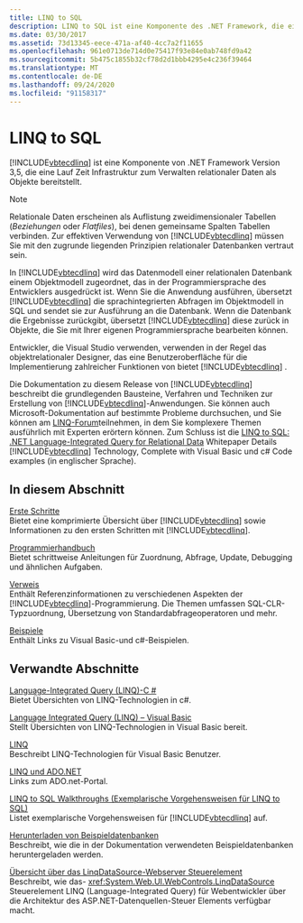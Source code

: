 ```yaml
---
title: LINQ to SQL
description: LINQ to SQL ist eine Komponente des .NET Framework, die eine Lauf Zeit Infrastruktur zum Verwalten relationaler Daten als Objekte bereitstellt.
ms.date: 03/30/2017
ms.assetid: 73d13345-eece-471a-af40-4cc7a2f11655
ms.openlocfilehash: 961e0713de714d0e75417f93e84e0ab748fd9a42
ms.sourcegitcommit: 5b475c1855b32cf78d2d1bbb4295e4c236f39464
ms.translationtype: MT
ms.contentlocale: de-DE
ms.lasthandoff: 09/24/2020
ms.locfileid: "91158317"
---
```

# <a name="linq-to-sql"></a>LINQ to SQL

[!INCLUDE[vbtecdlinq](../../../../../../includes/vbtecdlinq-md.md)] ist eine Komponente von .NET Framework Version 3,5, die eine Lauf Zeit Infrastruktur zum Verwalten relationaler Daten als Objekte bereitstellt.  
  
> [!NOTE]
> Relationale Daten erscheinen als Auflistung zweidimensionaler Tabellen (*Beziehungen* oder *Flatfiles*), bei denen gemeinsame Spalten Tabellen verbinden. Zur effektiven Verwendung von [!INCLUDE[vbtecdlinq](../../../../../../includes/vbtecdlinq-md.md)] müssen Sie mit den zugrunde liegenden Prinzipien relationaler Datenbanken vertraut sein.  
  
 In [!INCLUDE[vbtecdlinq](../../../../../../includes/vbtecdlinq-md.md)] wird das Datenmodell einer relationalen Datenbank einem Objektmodell zugeordnet, das in der Programmiersprache des Entwicklers ausgedrückt ist. Wenn Sie die Anwendung ausführen, übersetzt [!INCLUDE[vbtecdlinq](../../../../../../includes/vbtecdlinq-md.md)] die sprachintegrierten Abfragen im Objektmodell in SQL und sendet sie zur Ausführung an die Datenbank. Wenn die Datenbank die Ergebnisse zurückgibt, übersetzt [!INCLUDE[vbtecdlinq](../../../../../../includes/vbtecdlinq-md.md)] diese zurück in Objekte, die Sie mit Ihrer eigenen Programmiersprache bearbeiten können.  
  
 Entwickler, die Visual Studio verwenden, verwenden in der Regel das objektrelationaler Designer, das eine Benutzeroberfläche für die Implementierung zahlreicher Funktionen von bietet [!INCLUDE[vbtecdlinq](../../../../../../includes/vbtecdlinq-md.md)] .  
  
 Die Dokumentation zu diesem Release von [!INCLUDE[vbtecdlinq](../../../../../../includes/vbtecdlinq-md.md)] beschreibt die grundlegenden Bausteine, Verfahren und Techniken zur Erstellung von [!INCLUDE[vbtecdlinq](../../../../../../includes/vbtecdlinq-md.md)]-Anwendungen. Sie können auch Microsoft-Dokumentation auf bestimmte Probleme durchsuchen, und Sie können am [LINQ-Forum](https://social.msdn.microsoft.com/forums/home?forum=linqtosql)teilnehmen, in dem Sie komplexere Themen ausführlich mit Experten erörtern können. Zum Schluss ist die [LINQ to SQL: .NET Language-Integrated Query for Relational Data](/previous-versions/dotnet/articles/bb425822(v=msdn.10)) Whitepaper Details [!INCLUDE[vbtecdlinq](../../../../../../includes/vbtecdlinq-md.md)] Technology, Complete with Visual Basic und c# Code examples (in englischer Sprache).  
  
## <a name="in-this-section"></a>In diesem Abschnitt  

 [Erste Schritte](getting-started.md)  
 Bietet eine komprimierte Übersicht über [!INCLUDE[vbtecdlinq](../../../../../../includes/vbtecdlinq-md.md)] sowie Informationen zu den ersten Schritten mit [!INCLUDE[vbtecdlinq](../../../../../../includes/vbtecdlinq-md.md)].  
  
 [Programmierhandbuch](programming-guide.md)  
 Bietet schrittweise Anleitungen für Zuordnung, Abfrage, Update, Debugging und ähnlichen Aufgaben.  
  
 [Verweis](reference.md)  
 Enthält Referenzinformationen zu verschiedenen Aspekten der [!INCLUDE[vbtecdlinq](../../../../../../includes/vbtecdlinq-md.md)]-Programmierung. Die Themen umfassen SQL-CLR-Typzuordnung, Übersetzung von Standardabfrageoperatoren und mehr.  
  
 [Beispiele](samples.md)  
 Enthält Links zu Visual Basic-und c#-Beispielen.  
  
## <a name="related-sections"></a>Verwandte Abschnitte  

 [Language-Integrated Query (LINQ)-C #](../../../../../csharp/programming-guide/concepts/linq/index.md)\
 Bietet Übersichten von LINQ-Technologien in c#.

 [Language Integrated Query (LINQ) – Visual Basic](../../../../../visual-basic/programming-guide/concepts/linq/index.md)  
 Stellt Übersichten von LINQ-Technologien in Visual Basic bereit.
  
 [LINQ](../../../../../visual-basic/programming-guide/language-features/linq/index.md)  
 Beschreibt LINQ-Technologien für Visual Basic Benutzer.  
  
 [LINQ und ADO.NET](../../linq-and-ado-net.md)  
 Links zum ADO.net-Portal.  
  
 [LINQ to SQL Walkthroughs (Exemplarische Vorgehensweisen für LINQ to SQL)](/previous-versions/visualstudio/visual-studio-2008/bb386295(v=vs.90))  
 Listet exemplarische Vorgehensweisen für [!INCLUDE[vbtecdlinq](../../../../../../includes/vbtecdlinq-md.md)] auf.  
  
 [Herunterladen von Beispieldatenbanken](downloading-sample-databases.md)  
 Beschreibt, wie die in der Dokumentation verwendeten Beispieldatenbanken heruntergeladen werden.  
  
 [Übersicht über das LinqDataSource-Webserver Steuerelement](/previous-versions/aspnet/bb547113(v=vs.100))  
 Beschreibt, wie das- <xref:System.Web.UI.WebControls.LinqDataSource> Steuerelement LINQ (Language-Integrated Query) für Webentwickler über die Architektur des ASP.NET-Datenquellen-Steuer Elements verfügbar macht.
